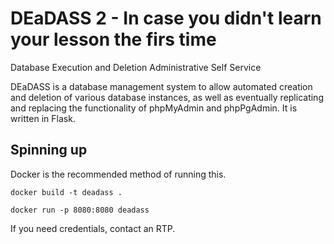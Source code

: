 # DEaDASS 2 - In case you didn't learn your lesson the firs time

Database Execution and Deletion Administrative Self Service

DEaDASS is a database management system to allow automated creation and deletion of various database instances, as well as eventually replicating and replacing the functionality of phpMyAdmin and phpPgAdmin. It is written in Flask.

## Spinning up

Docker is the recommended method of running this.

`docker build -t deadass .`

`docker run -p 8080:8080 deadass`

If you need credentials, contact an RTP.